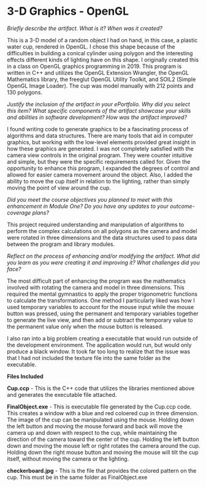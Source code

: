 # 3-D Graphics - OpenGL

*Briefly describe the artifact. What is it? When was it created?*

This is a 3-D model of a random object I had on hand, in this case, a plastic water cup, rendered in OpenGL.  I chose this shape because of the difficulties in building a conical cylinder using polygon and the interesting effects different kinds of lighting have on this shape.  I originally created this in a class on OpenGL graphics programming in 2019.  This program is written in C++ and utilizes the OpenGL Extension Wrangler, the OpenGL Mathematics library, the freeglut OpenGL Utility Toolkit, and SOIL2 (Simple OpenGL Image Loader).  The cup was model manually with 212 points and 130 polygons.

*Justify the inclusion of the artifact in your ePortfolio. Why did you select this item? What specific components of the artifact showcase your skills and abilities in software development? How was the artifact improved?*

I found writing code to generate graphics to be a fascinating process of algorithms and data structures.  There are many tools that aid in computer graphics, but working with the low-level elements provided great insight in how these graphics are generated.  I was not completely satisfied with the camera view controls in the original program. They were counter intuitive and simple, but they were the specific requirements called for.  Given the opportunity to enhance this program, I expanded the degrees of control and allowed for easier camera movement around the object.  Also, I added the ability to move the cup itself in relation to the lighting, rather than simply moving the point of view around the cup.

*Did you meet the course objectives you planned to meet with this enhancement in Module One? Do you have any updates to your outcome-coverage plans?*

This project required understanding and manipulation of algorithms to perform the complex calculations on all polygons as the camera and model were rotated in three dimensions and the data structures used to pass data between the program and library modules.

*Reflect on the process of enhancing and/or modifying the artifact. What did you learn as you were creating it and improving it? What challenges did you face?*

The most difficult part of enhancing the program was the mathematics involved with rotating the camera and model in three dimensions.  This required the mental gymnastics to apply the proper trigonometric functions to calculate the transformations.  One method I particularly liked was how I used temporary variables to account for the mouse input while the mouse button was pressed, using the permanent and temporary variables together to generate the live view, and then add or subtract the temporary value to the permanent value only when the mouse button is released.

I also ran into a big problem creating a executable that would run outside of the development environment. The application would run, but would only produce a black window.  It took far too long to realize that the issue was that I had not included the texture file into the same folder as the executable.

**Files Included**

**Cup.ccp** - This is the C++ code that utilizes the libraries mentioned above and generates the executable file attached.

**FinalObject.exe** - This is executable file generated by the Cup.ccp code.  This creates a window with a blue and red coloered cup in three dimension.  The image of the cup can be manipulated using the mouse. Holding down the left button and moving the mouse forward and back will move the camera up and down with respect to the cup, while maintaining the direction of the camera toward the center of the cup. Holding the left button down and moving the mouse left or right rotates the camera around the cup.  Holding down the right mouse button and moving the mouse will tilt the cup itself, without moving the camera or the lighting.

**checkerboard.jpg** - This is the file that provides the colored pattern on the cup.  This must be in the same folder as FinalObject.exe
